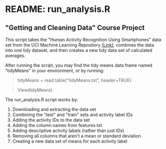 # README: run_analysis.R
## "Getting and Cleaning Data" Course Project

This script takes the "Human Activity Recognition Using Smartphones" data set from the UCI Machine Learning Repository [(Link)]( http://archive.ics.uci.edu/ml/datasets/Human+Activity+Recognition+Using+Smartphones), combines the data into one tidy dataset, and then creates a new tidy data set of calculated averages.

After running the script, you may find the tidy means data frame named "tidyMeans" in your environment, or by running:

> tidyMeans = read.table("tidyMeans.txt", header=TRUE)

> View(tidyMeans)

The run_analysis.R script works by: 

1. Downloading and extracting the data set
2. Combining the "test" and "train" sets and activity label IDs
3. Adding the activity IDs to the data set
4. Adding the column names from features.txt
5. Adding descriptive activity labels (rather than just IDs)
6. Removing all columns that aren't a mean or standard deviation
7. Creating a new data set of means for each activity label


